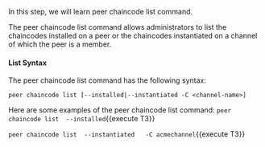 
In this step, we will learn peer chaincode list command.

The peer chaincode list command allows administrators to list the chaincodes installed on a peer or the chaincodes instantiated on a channel of which the peer is a member.

#### List Syntax
The peer chaincode list command has the following syntax:

```
peer chaincode list [--installed|--instantiated -C <channel-name>]
```


Here are some examples of the peer chaincode list command:
`peer chaincode list  --installed`{{execute T3}}

`peer chaincode list  --instantiated   -C acmechannel`{{execute T3}}